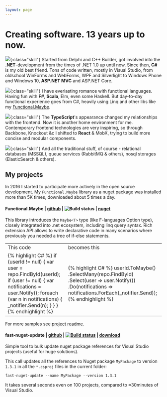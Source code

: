 ```yaml
---
layout: page
---
```

# Creating software. 13 years up to now. 

![](http://blog.salihulukoylu.com/wp-content/uploads/2015/10/sql2.fw_-60x60.png){:class="skill"}
Started from Delphi and C++ Builder, got involved into the **.NET**-development from the times of .NET 1.0 up until now. Since then, **C#** is my old best friend. Tons of code written,  mostly in Visual Studio, from oldschool WinForms and WebForms, WPF and Silverlight to Windows Phone and Windows 10, **ASP.NET MVC** and ASP.NET Core. 

![](http://www.bestrong.org.gr/pictures/xs/xs_4467_l.png){:class="skill"}
I have everlasting romance with functional languages. Having fun with **F#**, **Scala**, Elm, even some Haskell. But day-to-day functional experience goes from C#, heavily using Linq and other libs like my [Functional.Maybe](https://github.com/AndreyTsvetkov/Functional.Maybe).  


![](https://cdn-images-1.medium.com/fit/c/60/60/1*qp4ypiTAjg5aTLwaxvx91w.png){:class="skill"}
The **TypeScript**'s appearance changed my relationships with the frontend. Now it is another home environment for me. Contemporary frontend technologies are  very inspiring, so through Backbone, Knockout &c I shifted to **React** & MobX, trying to build more concise and modular components.

![](http://www.orangesystem.ru/upload/iblock/df8/df83781a0b82b2f35f080e3664e43b1c/f47802578875ab2ef9e1fa83be680f08.png){:class="skill"}
And all the traditional stuff, of course - relational databases (MSSQL), queue services (RabbitMQ & others), nosql storages (ElasticSearch & others). 

## My projects

In 2016 I started to participate more actively in the open source development. My `Functional.Maybe` library as a nuget package was installed more than 5K times, downloaded about 5 times a day. 


#### Functional.Maybe | [github](https://github.com/AndreyTsvetkov/Functional.Maybe) | ![Build status](https://ci.appveyor.com/api/projects/status/8e2bdbu4q60vu2o5?svg=true) | [nuget](https://www.nuget.org/packages/Functional.Maybe/)

This library introduces the `Maybe<T>` type (like F-languages Option type), closely integrated into .net ecosystem, including linq query syntax. Rich extension API allows to write declarative code in many scenarios where previously you needed a tree of if-else statements. 

<table class="narrow-figure">
    <tr>
        <td>This code</td>
        <td>becomes this</td>
    </tr>
    <tr>
        <td>
{% highlight C# %}
if (userId != null) 
{
    var user = repo.FindById(userId);
    if (user != null) 
    {
        var notifications = user.Notify();
        foreach (var n in notifications)
        {
            _notifier.Send(n);
        }
    }
}
{% endhighlight %}            
        </td>
        <td>
{% highlight C# %}
userId.ToMaybe()
    .SelectMany(repo.FindById)
    .Select(user => user.Notify())
    .Do(notifications => 
        notifications.ForEach(_notifier.Send));
{% endhighlight %}            
        </td>
    </tr>
</table>

For more samples see [project readme](https://github.com/AndreyTsvetkov/Functional.Maybe/blob/master/Readme.md).

#### fast-nuget-update | [github](https://github.com/AndreyTsvetkov/fast-nuget-update ) | [![Build status](https://ci.appveyor.com/api/projects/status/ckwopqwiws29cxmn?svg=true)](https://ci.appveyor.com/project/AndreyTS/fast-nuget-update) | [download](https://github.com/AndreyTsvetkov/fast-nuget-update/releases)

Simple tool to bulk update nuget package references for Visual Studio projects (useful for huge solutions). 

This call updates all the references to Nuget package `MyPackage` to version `1.3.1` in all the `*.csproj` files in the current folder: 

    fast-nuget-update --name MyPackage --version 1.3.1

It takes several seconds even on 100 projects, compared to ≈30minutes of Visual Studio.  

